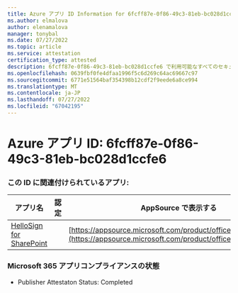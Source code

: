 ```yaml
---
title: Azure アプリ ID Information for 6fcff87e-0f86-49c3-81eb-bc028d1ccfe6
ms.author: elmalova
author: elenamalova
manager: tonybal
ms.date: 07/27/2022
ms.topic: article
ms.service: attestation
certification_type: attested
description: 6fcff87e-0f86-49c3-81eb-bc028d1ccfe6 で利用可能なすべてのセキュリティとコンプライアンス情報。
ms.openlocfilehash: 0639fbf0fe4dfaa1996f5c6d269c64ac69667c97
ms.sourcegitcommit: 6771e51564baf354398b12cdf2f9eede6a8ce994
ms.translationtype: MT
ms.contentlocale: ja-JP
ms.lasthandoff: 07/27/2022
ms.locfileid: "67042195"
---
```

# <a name="azure-app-id-6fcff87e-0f86-49c3-81eb-bc028d1ccfe6"></a>Azure アプリ ID: 6fcff87e-0f86-49c3-81eb-bc028d1ccfe6


### <a name="apps-associated-with-this-id"></a>この ID に関連付けられているアプリ:
| **アプリ名** | **認定** | **AppSource で表示する** |
|--------------|---------------|-----------------------|
| [HelloSign for SharePoint](../forward/WA200003245.md) |  | [https://appsource.microsoft.com/product/office/WA200003245](https://appsource.microsoft.com/product/office/WA200003245) |

### <a name="microsoft-365-app-compliance-status"></a>Microsoft 365 アプリコンプライアンスの状態
- Publisher Attestaton Status: Completed
